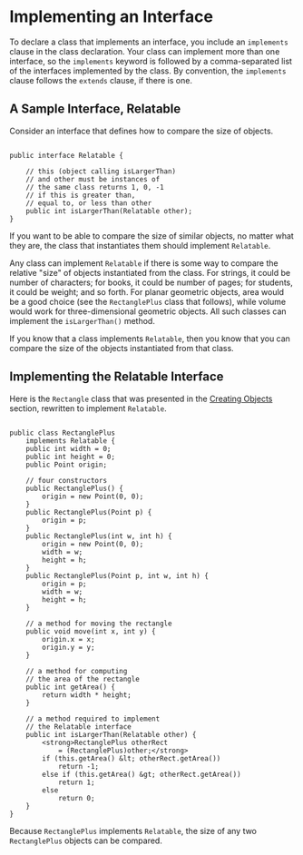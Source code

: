 
# Implementing an Interface

To declare a class that implements an interface, you include an `implements` clause in the class declaration. Your class can implement more than one interface, so the `implements` keyword is followed by a comma-separated list of the interfaces implemented by the class. By convention, the `implements` clause follows the `extends` clause, if there is one.

## A Sample Interface, Relatable

Consider an interface that defines how to compare the size of objects.

```

public interface Relatable {
        
    // this (object calling isLargerThan)
    // and other must be instances of 
    // the same class returns 1, 0, -1 
    // if this is greater than, 
    // equal to, or less than other
    public int isLargerThan(Relatable other);
}

```

If you want to be able to compare the size of similar objects, no matter what they are, the class that instantiates them should implement `Relatable`.

Any class can implement `Relatable` if there is some way to compare the relative "size" of objects instantiated from the class. For strings, it could be number of characters; for books, it could be number of pages; for students, it could be weight; and so forth. For planar geometric objects, area would be a good choice (see the `RectanglePlus` class that follows), while volume would work for three-dimensional geometric objects. All such classes can implement the `isLargerThan()` method.

If you know that a class implements `Relatable`, then you know that you can compare the size of the objects instantiated from that class.

## Implementing the Relatable Interface

Here is the `Rectangle` class that was presented in the 
[Creating Objects](../javaOO/objectcreation.html) section, rewritten to implement `Relatable`.

```

public class RectanglePlus 
    implements Relatable {
    public int width = 0;
    public int height = 0;
    public Point origin;

    // four constructors
    public RectanglePlus() {
        origin = new Point(0, 0);
    }
    public RectanglePlus(Point p) {
        origin = p;
    }
    public RectanglePlus(int w, int h) {
        origin = new Point(0, 0);
        width = w;
        height = h;
    }
    public RectanglePlus(Point p, int w, int h) {
        origin = p;
        width = w;
        height = h;
    }

    // a method for moving the rectangle
    public void move(int x, int y) {
        origin.x = x;
        origin.y = y;
    }

    // a method for computing
    // the area of the rectangle
    public int getArea() {
        return width * height;
    }
    
    // a method required to implement
    // the Relatable interface
    public int isLargerThan(Relatable other) {
        <strong>RectanglePlus otherRect 
            = (RectanglePlus)other;</strong>
        if (this.getArea() &lt; otherRect.getArea())
            return -1;
        else if (this.getArea() &gt; otherRect.getArea())
            return 1;
        else
            return 0;               
    }
}

```

Because `RectanglePlus` implements `Relatable`, the size of any two `RectanglePlus` objects can be compared.
